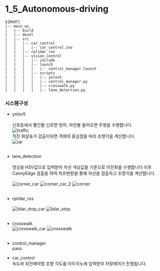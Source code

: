 # 1_5_Autonomous-driving
```  
${ROOT}  
|-- main_ws
|   |-- build
|   |-- devel
|   |-- src
|   |   |-- car_control
|   |   |   |-- car_control.ino
|   |   |-- rplidar_ros
|   |   |-- vision_control
|   |   |   |-- include
|   |   |   |-- launch
|   |   |   |   |-- control_manager.launch
|   |   |   |-- scripts
|   |   |   |   |-- yolov5
|   |   |   |   |-- control_manager.py
|   |   |   |   |-- crosswalk.py
|   |   |   |   |-- lane_detection.py
```  

### **시스템구성**
* yolov5<br/><br/>
  신호등에서 빨간불 신호면 정차, 파란불 들어오면 주행을 수행합니다.
  <br/>
  ![traffic](https://github.com/user-attachments/assets/3325e0f3-8c5d-4c82-a0a7-7be784703e73)
  <br/>
  직진 화살표가 검출이되면 객체의 중심점을 따라 조향각을 계산합니다.
  <br/>
  ![up](https://github.com/user-attachments/assets/31a45dc7-18eb-40d6-99ba-eb056b66a686)
  <br/><br/>

* lane_detection<br/><br/>
  영상을 HSV값으로 입력받아 차선 색상값을 기준으로 이진화를 수행합니다 이후 CannyEdge 검출을 하여 허프변환을 통해 차선을 검출하고 조향각을 계산합니다.<br/><br/>
  ![corner_car](https://github.com/user-attachments/assets/e47474e8-4d9f-457a-be03-36fc9e5626a0)
  ![corner_car_2](https://github.com/user-attachments/assets/db806a82-9a8e-496d-b097-b1e1c86c8aa5)
  ![corner](https://github.com/user-attachments/assets/b60fbfa3-19ae-44d1-b356-1e43c62b72bb)
  <br/><br/>
  
* rplidar_ros<br/><br/>
  ![lidar_stop_car](https://github.com/user-attachments/assets/8afdf4c6-7ab2-4ce3-9058-aea1ad58eadf)
  ![lidar_stop](https://github.com/user-attachments/assets/8510b564-6831-4b4b-8025-5e3552905c56)
  <br/><br/>

* crosswalk<br/>
  ![crosswalk_car](https://github.com/user-attachments/assets/934a6ca3-5cdd-45b0-a8b3-636f9b35682c)
  ![crosswalk](https://github.com/user-attachments/assets/351b5768-9822-40c2-b23f-ddae6693ef13)
  <br/><br/>

* control_manager<br/> pass <br/>
  
* car_control<br/>속도와 회전해야할 조향 각도를 아두이노에 입력받아 차량제어가 진행됩니다.<br/>
